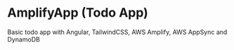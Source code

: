 # AmplifyApp (Todo App)
Basic todo app with Angular, TailwindCSS, AWS Amplify, AWS AppSync and DynamoDB
 
